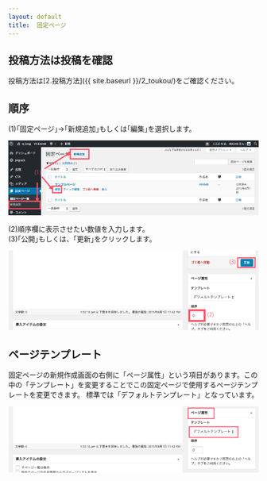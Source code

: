 ```yaml
---
layout: default
title:  固定ページ
---
```


## 投稿方法は投稿を確認
投稿方法は[2.投稿方法]({{ site.baseurl }}/2_toukou/)をご確認ください。  


## 順序
(1)｢固定ページ｣→｢新規追加｣もしくは｢編集｣を選択します。


![固定ページ｣、｢新規追加｣もしくは｢編集｣を選択します。](./images/3-1.png)  


(2)順序欄に表示させたい数値を入力します。  
(3)｢公開｣もしくは、｢更新｣をクリックします。

![順序欄に表示させたい数値を入力し公開もしくは更新します](./images/3-2.png)


## ページテンプレート  

固定ページの新規作成画面の右側に「ページ属性」という項目があります。この中の「テンプレート」を変更することでこの固定ページで使用するページテンプレートを変更できます。  標準では「デフォルトテンプレート」となっています。

![ページテンプレート](./images/3-3.png)
